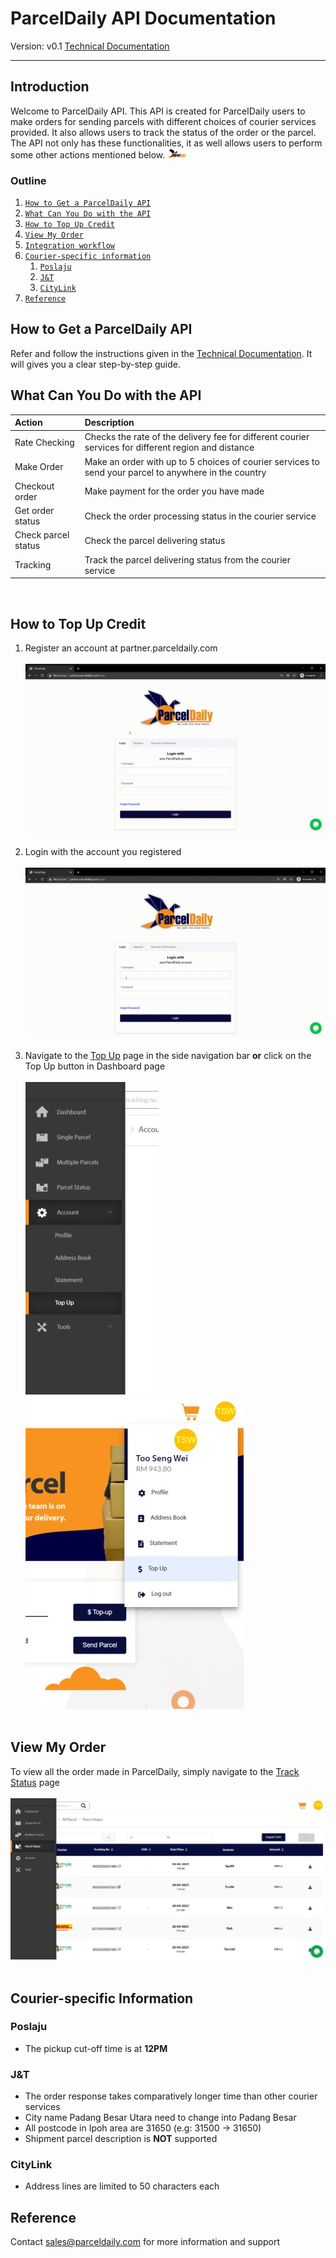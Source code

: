# ParcelDaily API Documentation
Version: v0.1
[Technical Documentation](https://parceldaily.docs.apiary.io)
***

## Introduction
Welcome to ParcelDaily API. This API is created for ParcelDaily users to make orders for sending parcels with different choices of courier services provided. It also allows users to track the status of the order or the parcel. The API not only has these functionalities, it as well allows users to perform some other actions mentioned below. 
![ParcelDailyLogo](/images/logo.png "ParcelDaily")

### Outline
1. [`How to Get a ParcelDaily API`](##How-to-Get-a-ParcelDaily-API)
2. [`What Can You Do with the API`](##What-can-you-do-with-the-api)
3. [`How to Top Up Credit`](##How-to-Top-Up-Credit)
4. [`View My Order`](##View-My-Order)
5. [`Integration workflow`](##Integration-workflow)
6. [`Courier-specific information`](##Courier-specific-information)
   1. [`Poslaju`](###poslaju)
   2. [`J&T`](###j&t)
   <!-- 3. [`Ninjavan`](###ninjavan)
   4. [`DHL`](###dhl) -->
   3. [`CityLink`](###citylink)
7. [`Reference`](##Reference)

## How to Get a ParcelDaily API
Refer and follow the instructions given in the [Technical Documentation](https://parceldaily.docs.apiary.io). It will gives you a clear step-by-step guide.

## What Can You Do with the API
| Action              | Description                                                                                           |
|:------------------- |:----------------------------------------------------------------------------------------------------- |
| Rate Checking       | Checks the rate of the delivery fee for different courier services for different region and distance  |
| Make Order          | Make an order with up to 5 choices of courier services to send your parcel to anywhere in the country |
| Checkout order      | Make payment for the order you have made                                                              |
| Get order status    | Check the order processing status in the courier service                                              |
| Check parcel status | Check the parcel delivering status                                                                    |
| Tracking            | Track the parcel delivering status from the courier service                                           |

<br/>

<!-- 1. Rate Checking

   >Checks the rate of the delivery fee for different courier services for different region and distance.

2. Make order

   >Make an order with up to 5 choices of courier services to send your parcel to anywhere in the country.

3. Checkout order

   >Make payment for the order you have made.

4. Get order status

   >Check the order processing status in the courier service.

5. Check parcel status

   >Check the parcel delivering status.

6. Tracking
   
   >Track the parcel delivering status from the courier service. -->

## How to Top Up Credit
1. Register an account at partner.parceldaily.com <br/><br/>
![Register Page](/images/register.gif "Register page")<br/><br/>
2. Login with the account you registered<br/><br/>
![Login Page](/images/login.gif "Login page")<br/><br/>
3. Navigate to the [Top Up](http://partner.parceldaily.com/profile/top-up) page in the side navigation bar **or** 
click on the Top Up button in Dashboard page<br/><br/>
![Navbar TopUp](/images/navbar_topup.jpeg "Top Up page in navigation bar")      ![Dashboard TopUp](/images/dashboard_topup.jpeg "Top Up button in dashboard")<br/><br/>


## View My Order
To view all the order made in ParcelDaily, simply navigate to the [Track Status](http://partner.parceldaily.com/parcel-status) page <br/><br/>
![Track Status Page](/images/trackPage.jpeg "Check all orders")<br/><br/>


## Courier-specific Information
### Poslaju
- The pickup cut-off time is at **12PM**

### J&T
- The order response takes comparatively longer time than other courier services
- City name Padang Besar Utara need to change into Padang Besar
- All postcode in Ipoh area are 31650 (e.g: 31500 -> 31650)
- Shipment parcel description is **NOT** supported

<!-- ### NinjaVan
- Generation of API token is limited to **10 times** per minute, else one will be blocked for 1 hour
- Token validation period is dynamic ranges between 1 hour and 30 days
- A new OAuth access token will be generated automatically 5 minutes before the token expires -->

<!-- ### DHL
-  -->

### CityLink
<!-- - The token renew every 7 days -->
- Address lines are limited to 50 characters each
<!-- - **DOES NOT** return error state, errors are reflected in the return code and return message in success state
- Connote is given in base64 binary form therefore conversion is required to get the pdf version -->

## Reference
Contact <sales@parceldaily.com> for more information and support
